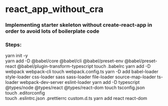 # react_app_without_cra

### Implementing starter skeleton without create-react-app in order to avoid lots of boilerplate code

### Steps:

yarn init -y <br>
yarn add -D @babel/core @babel/cli @babel/preset-env @babel/preset-react @babel/plugin-transform-typescript
touch .babelrc
yarn add -D webpack webpack-cli
touch webpack.config.ts
yarn -D add babel-loader style-loader css-loader sass sass-loader file-loader source-map-loader ts-loader webpack-dev-server eslint-loader
yarn add -D typescript @types/node @types/react @types/react-dom
touch tsconfig.json <br>
touch .editorconfig <br>
touch .eslintrc.json .prettierrc custom.d.ts
yarn add react react-dom